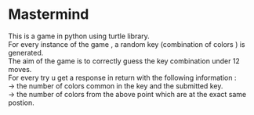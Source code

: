 # Mastermind


This is a game in python using turtle library. \
For every instance of the game , a random key (combination of colors ) is generated.\
The aim of the game is to correctly guess the key combination under 12 moves.\
For every try u get a response in return with the following information :\
-> the number of colors common in the key and the submitted key.\
-> the number of colors from the above point which are at the exact same postion.


